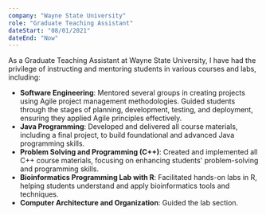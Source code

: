 ```yaml
---
company: "Wayne State University"
role: "Graduate Teaching Assistant"
dateStart: "08/01/2021"
dateEnd: "Now"
---
```


As a Graduate Teaching Assistant at Wayne State University, I have had the privilege of instructing and mentoring students in various courses and labs, including:

- **Software Engineering**: Mentored several groups in creating projects using Agile project management methodologies. Guided students through the stages of planning, development, testing, and deployment, ensuring they applied Agile principles effectively.
- **Java Programming**: Developed and delivered all course materials, including a final project, to build foundational and advanced Java programming skills.
- **Problem Solving and Programming (C++)**: Created and implemented all C++ course materials, focusing on enhancing students' problem-solving and programming skills.
- **Bioinformatics Programming Lab with R**: Facilitated hands-on labs in R, helping students understand and apply bioinformatics tools and techniques.
- **Computer Architecture and Organization**: Guided the lab section.
